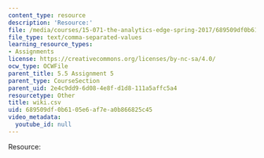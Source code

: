 ```yaml
---
content_type: resource
description: 'Resource:'
file: /media/courses/15-071-the-analytics-edge-spring-2017/689509df0b6105e6af7ea0b866825c45_wiki.csv
file_type: text/comma-separated-values
learning_resource_types:
- Assignments
license: https://creativecommons.org/licenses/by-nc-sa/4.0/
ocw_type: OCWFile
parent_title: 5.5 Assignment 5
parent_type: CourseSection
parent_uid: 2e4c9dd9-6d08-4e8f-d1d8-111a5affc5a4
resourcetype: Other
title: wiki.csv
uid: 689509df-0b61-05e6-af7e-a0b866825c45
video_metadata:
  youtube_id: null
---
```

Resource: